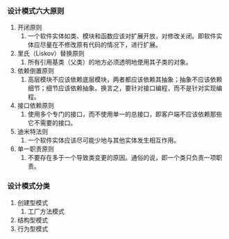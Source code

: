 ### 设计模式六大原则 ###
1. 开闭原则
	1. 一个软件实体如类、模块和函数应该对扩展开放，对修改关闭。即软件实体应尽量在不修改原有代码的情况下，进行扩展。
2. 里氏（Liskov）替换原则
	1. 所有引用基类（父类）的地方必须透明地使用其子类的对象。
3. 依赖倒置原则
	1. 高层模块不应该依赖底层模块，两者都应该依赖其抽象；抽象不应该依赖细节；细节应该依赖抽象。换言之，要针对接口编程，而不是针对实现编程。
4. 接口依赖原则
	1. 使用多个专门的接口，而不使用单一的总接口，即客户端不应该依赖那些它不需要的接口。
5. 迪米特法则
	1. 一个软件实体应该尽可能少地与其他实体发生相互作用。
6. 单一职责原则
	1. 不要存在多于一个导致类变更的原因。通俗的说，即一个类只负责一项职责。

### 设计模式分类 ###
1. 创建型模式
	1. 工厂方法模式
2. 结构型模式
3. 行为型模式
